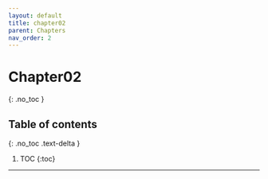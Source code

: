 ```yaml
---
layout: default
title: chapter02
parent: Chapters
nav_order: 2
---
```


# Chapter02
{: .no_toc }

## Table of contents
{: .no_toc .text-delta }

1. TOC
{:toc}

---

